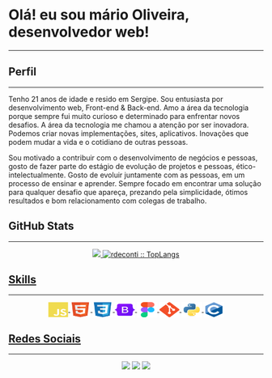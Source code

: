 # Olá! eu sou mário Oliveira, desenvolvedor web!
---------------------------------------------------------------------------------------------------------------------------------------------------------------------------------

## Perfil
---------------------------------------------------------------------------------------------------------------------------------------------------------------------------------

Tenho 21 anos de idade e resido em Sergipe. Sou entusiasta por desenvolvimento web, Front-end & Back-end. Amo a área da tecnologia porque sempre fui muito curioso e determinado para enfrentar novos desafios. A área da tecnologia me chamou a atenção por ser inovadora. Podemos criar novas implementações, sites, aplicativos. Inovações que podem mudar a vida e o cotidiano de outras pessoas.

Sou motivado a contribuir com o desenvolvimento de negócios e pessoas, gosto de fazer parte do estágio de evolução de projetos e pessoas, ético-intelectualmente. Gosto de evoluir juntamente com as pessoas, em um processo de ensinar e aprender. Sempre focado em encontrar uma solução para qualquer desafio que apareça, prezando pela simplicidade, ótimos resultados e bom relacionamento com colegas de trabalho.

## GitHub Stats
---------------------------------------------------------------------------------------------------------------------------------------------------------------------------------

<div align="center">
  <a href="https://github.com/mariooliveiramps">
  <img height="150em" src="https://github-readme-stats.vercel.app/api?username=mariooliveiramps&show_icons=true&theme=dark&include_all_commits=true&count_private=true"/>
  <img height="150em" src="https://github-readme-stats.vercel.app/api/top-langs/?username=mariooliveiramps&langs_count=6&theme=dark&layout=compact" alt="rdeconti :: TopLangs" />
</div>
  
## Skills
---------------------------------------------------------------------------------------------------------------------------------------------------------------------------------
  
<div align="center" style="display: inline_block">
  <img align="center" alt="Mario-Js" height="30" width="40" src="https://raw.githubusercontent.com/devicons/devicon/master/icons/javascript/javascript-plain.svg">
  <img align="center" alt="Mario-HTML" height="30" width="40" src="https://raw.githubusercontent.com/devicons/devicon/master/icons/html5/html5-original.svg">
  <img align="center" alt="Mario-CSS" height="30" width="40" src="https://raw.githubusercontent.com/devicons/devicon/master/icons/css3/css3-original.svg">
  <img align="center" alt="Mario-Bootstrap" height="30" width="40" src="https://raw.githubusercontent.com/devicons/devicon/master/icons/bootstrap/bootstrap-original.svg">
  <img align="center" alt="Mario-Figma" height="30" width="40" src="https://raw.githubusercontent.com/devicons/devicon/master/icons/figma/figma-original.svg">
  <img align="center" alt="Mario-GIT" height="30" width="40" src="https://raw.githubusercontent.com/devicons/devicon/master/icons/git/git-original.svg">
  <img align="center" alt="Mario-Python" height="30" width="40" src="https://raw.githubusercontent.com/devicons/devicon/master/icons/python/python-original.svg">
  <img align="center" alt="Mario-C" height="30" width="40" src="https://raw.githubusercontent.com/devicons/devicon/master/icons/c/c-original.svg">
</div>
  
## Redes Sociais
---------------------------------------------------------------------------------------------------------------------------------------------------------------------------------
  
<div align="center">
  <a href="https://www.instagram.com/mario10843/" target="_blank"><img src="https://img.shields.io/badge/-Instagram-%23E4405F?style=for-the-badge&logo=instagram&logoColor=white" target="_blank"></a>
  <a href = "mailto:mario10843@outlook.com"><img src="https://img.shields.io/badge/-Gmail-%23333?style=for-the-badge&logo=gmail&logoColor=white" target="_blank"></a>
  <a href="https://www.linkedin.com/in/mario--oliveira/" target="_blank"><img src="https://img.shields.io/badge/-LinkedIn-%230077B5?style=for-the-badge&logo=linkedin&logoColor=white" target="_blank"></a> 
</div>
